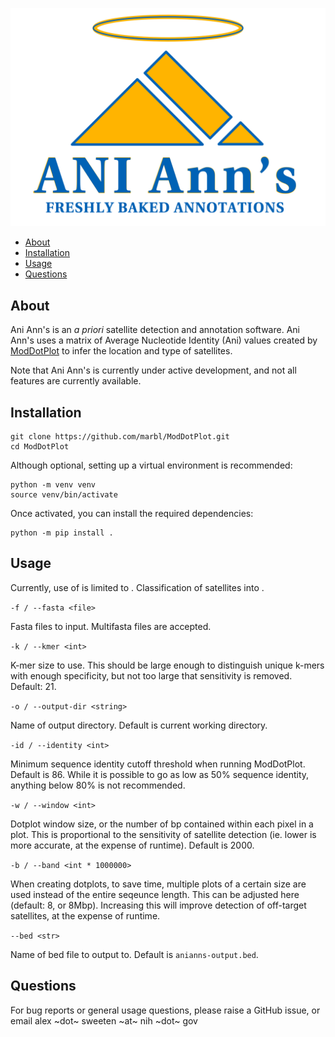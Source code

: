 ![](images/anianns_logo.png)

- [About](#about)
- [Installation](#installation)
- [Usage](#usage)
- [Questions](#questions)


## About

Ani Ann's is an _a priori_ satellite detection and annotation software. Ani Ann's uses a matrix of Average Nucleotide Identity (Ani) values created by [ModDotPlot](https://github.com/marbl/ModDotPlot) to infer the location and type of satellites. 

Note that Ani Ann's is currently under active development, and not all features are currently available.

## Installation

```
git clone https://github.com/marbl/ModDotPlot.git
cd ModDotPlot
```

Although optional, setting up a virtual environment is recommended:

```
python -m venv venv
source venv/bin/activate
```

Once activated, you can install the required dependencies:

```
python -m pip install .
```

## Usage

Currently, use of is limited to . Classification of satellites into . 

`-f / --fasta <file>`

Fasta files to input. Multifasta files are accepted. 

`-k / --kmer <int>`

K-mer size to use. This should be large enough to distinguish unique k-mers with enough specificity, but not too large that sensitivity is removed. Default: 21.

`-o / --output-dir <string>`

Name of output directory. Default is current working directory.

`-id / --identity <int>`

Minimum sequence identity cutoff threshold when running ModDotPlot. Default is 86. While it is possible to go as low as 50% sequence identity, anything below 80% is not recommended. 

`-w / --window <int>`

Dotplot window size, or the number of bp contained within each pixel in a plot. This is proportional to the sensitivity of satellite detection (ie. lower is more accurate, at the expense of runtime). Default is 2000.

`-b / --band <int * 1000000>`

When creating dotplots, to save time, multiple plots of a certain size are used instead of the entire seqeunce length. This can be adjusted here (default: 8, or 8Mbp). Increasing this will improve detection of off-target satellites, at the expense of runtime.

`--bed <str>`

Name of bed file to output to. Default is `anianns-output.bed`. 

## Questions

For bug reports or general usage questions, please raise a GitHub issue, or email alex ~dot~ sweeten ~at~ nih ~dot~ gov
